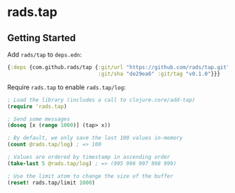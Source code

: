# rads.tap

## Getting Started

Add `rads/tap` to `deps.edn`:

```clojure
{:deps {com.github.rads/tap {:git/url "https://github.com/rads/tap.git"
                             :git/sha "de29ea6" :git/tag "v0.1.0"}}}
```

Require `rads.tap` to enable `rads.tap/log`:

```clojure
; Load the library (includes a call to clojure.core/add-tap)
(require 'rads.tap)

; Send some messages
(doseq [x (range 1000)] (tap> x))

; By default, we only save the last 100 values in-memory
(count @rads.tap/log) ; => 100

; Values are ordered by timestamp in ascending order
(take-last 5 @rads.tap/log) ; => (995 996 997 998 999)

; Use the limit atom to change the size of the buffer
(reset! rads.tap/limit 1000)
```
